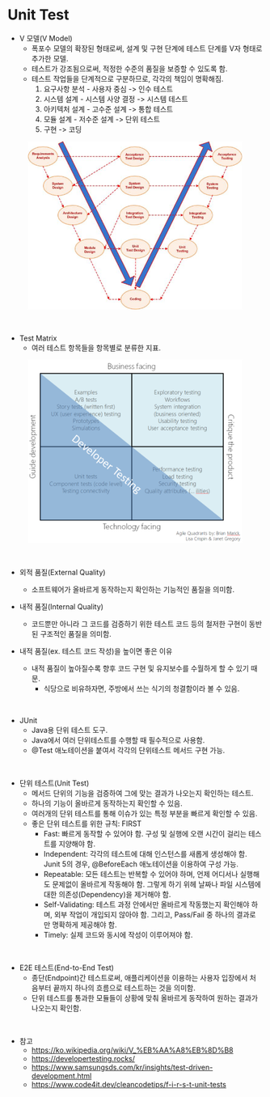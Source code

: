 # Unit Test

* V 모델(V Model)
	* 폭포수 모델의 확장된 형태로써, 설계 및 구현 단계에 테스트 단계를 V자 형태로 추가한 모델.
	* 테스트가 강조됨으로써, 적정한 수준의 품질을 보증할 수 있도록 함.
	* 테스트 작업들을 단계적으로 구분하므로, 각각의 책임이 명확해짐.
		1. 요구사항 분석 - 사용자 중심 -> 인수 테스트
		2. 시스템 설계 - 시스템 사양 결정 -> 시스템 테스트
		3. 아키텍처 설계 - 고수준 설계 -> 통합 테스트
		4. 모듈 설계 - 저수준 설계 -> 단위 테스트
		5. 구현 -> 코딩

<figure><img src="./images/v-model.jpg" alt=""></figure>

<br>

* Test Matrix
	* 여러 테스트 항목들을 항목별로 분류한 지표.

<figure><img src="./images/test-matrix.png" alt=""></figure>

<br>

* 외적 품질(External Quality)
	* 소프트웨어가 올바르게 동작하는지 확인하는 기능적인 품질을 의미함.

* 내적 품질(Internal Quality)
	* 코드뿐만 아니라 그 코드를 검증하기 위한 테스트 코드 등의 철저한 구현이 동반된 구조적인 품질을 의미함.

* 내적 품질(ex. 테스트 코드 작성)을 높이면 좋은 이유
	* 내적 품질이 높아질수록 향후 코드 구현 및 유지보수를 수월하게 할 수 있기 때문.
		* 식당으로 비유하자면, 주방에서 쓰는 식기의 청결함이라 볼 수 있음.

<br>

* JUnit
	* Java용 단위 테스트 도구.
	* Java에서 여러 단위테스트를 수행할 때 필수적으로 사용함.
	* @Test 애노테이션을 붙여서 각각의 단위테스트 메서드 구현 가능.

<br>

* 단위 테스트(Unit Test)
	* 메서드 단위의 기능을 검증하여 그에 맞는 결과가 나오는지 확인하는 테스트.
	* 하나의 기능이 올바르게 동작하는지 확인할 수 있음.
	* 여러개의 단위 테스트를 통해 이슈가 있는 특정 부분을 빠르게 확인할 수 있음.
	* 좋은 단위 테스트를 위한 규칙: FIRST
		* Fast: 빠르게 동작할 수 있어야 함. 구성 및 실행에 오랜 시간이 걸리는 테스트를 지양해야 함.
		* Independent: 각각의 테스트에 대해 인스턴스를 새롭게 생성해야 함. Junit 5의 경우, @BeforeEach 애노테이션을 이용하여 구성 가능.
		* Repeatable: 모든 테스트는 반복할 수 있어야 하며, 언제 어디서나 실행해도 문제없이 올바르게 작동해야 함. 그렇게 하기 위헤 날짜나 파일 시스템에 대한 의존성(Dependency)을 제거해야 함.
		* Self-Validating: 테스트 과정 안에서만 올바르게 작동했는지 확인해야 하며, 외부 작업이 개입되지 않아야 함. 그리고, Pass/Fail 중 하나의 결과로만 명확하게 제공해야 함.
		* Timely: 실제 코드와 동시에 작성이 이루어져야 함.

<br>

* E2E 테스트(End-to-End Test)
	* 종단(Endpoint)간 테스트로써, 애플리케이션을 이용하는 사용자 입장에서 처음부터 끝까지 하나의 흐름으로 테스트하는 것을 의미함.
	* 단위 테스트를 통과한 모듈들이 상황에 맞춰 올바르게 동작하여 원하는 결과가 나오는지 확인함.

<br>

* 참고
	* https://ko.wikipedia.org/wiki/V_%EB%AA%A8%EB%8D%B8
	* https://developertesting.rocks/
	* https://www.samsungsds.com/kr/insights/test-driven-development.html
	* https://www.code4it.dev/cleancodetips/f-i-r-s-t-unit-tests
